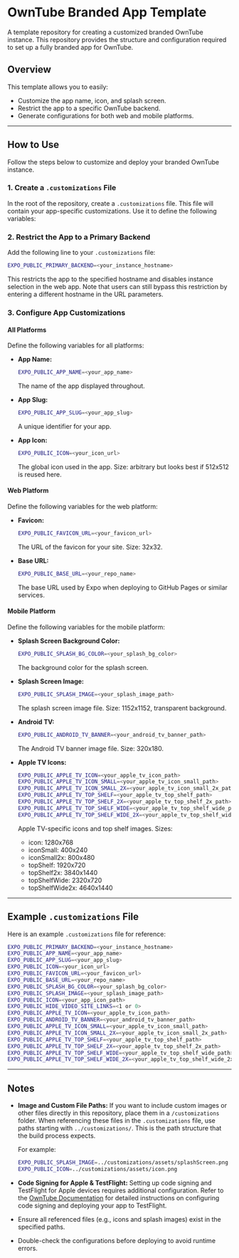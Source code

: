 # OwnTube Branded App Template

A template repository for creating a customized branded OwnTube instance. This repository provides the structure and configuration required to set up a fully branded app for OwnTube.

## Overview

This template allows you to easily:

- Customize the app name, icon, and splash screen.
- Restrict the app to a specific OwnTube backend.
- Generate configurations for both web and mobile platforms.

---

## How to Use

Follow the steps below to customize and deploy your branded OwnTube instance.

### 1. Create a `.customizations` File

In the root of the repository, create a `.customizations` file. This file will contain your app-specific customizations. Use it to define the following variables:

### 2. Restrict the App to a Primary Backend

Add the following line to your `.customizations` file:
```bash
EXPO_PUBLIC_PRIMARY_BACKEND=<your_instance_hostname>
```
This restricts the app to the specified hostname and disables instance selection in the web app. Note that users can still bypass this restriction by entering a different hostname in the URL parameters.

### 3. Configure App Customizations

#### All Platforms
Define the following variables for all platforms:

- **App Name:**
  ```bash
  EXPO_PUBLIC_APP_NAME=<your_app_name>
  ```
  The name of the app displayed throughout.

- **App Slug:**
  ```bash
  EXPO_PUBLIC_APP_SLUG=<your_app_slug>
  ```
  A unique identifier for your app.

- **App Icon:**
  ```bash
  EXPO_PUBLIC_ICON=<your_icon_url>
  ```
  The global icon used in the app. Size: arbitrary but looks best if 512x512 is reused here.

#### Web Platform
Define the following variables for the web platform:

- **Favicon:**
  ```bash
  EXPO_PUBLIC_FAVICON_URL=<your_favicon_url>
  ```
  The URL of the favicon for your site. Size: 32x32.

- **Base URL:**
  ```bash
  EXPO_PUBLIC_BASE_URL=<your_repo_name>
  ```
  The base URL used by Expo when deploying to GitHub Pages or similar services.

#### Mobile Platform
Define the following variables for the mobile platform:

- **Splash Screen Background Color:**
  ```bash
  EXPO_PUBLIC_SPLASH_BG_COLOR=<your_splash_bg_color>
  ```
  The background color for the splash screen.

- **Splash Screen Image:**
  ```bash
  EXPO_PUBLIC_SPLASH_IMAGE=<your_splash_image_path>
  ```
  The splash screen image file. Size: 1152x1152, transparent background.

- **Android TV:**
  ```bash
  EXPO_PUBLIC_ANDROID_TV_BANNER=<your_android_tv_banner_path>
  ```
  The Android TV banner image file. Size: 320x180.

- **Apple TV Icons:**
  ```bash
  EXPO_PUBLIC_APPLE_TV_ICON=<your_apple_tv_icon_path>
  EXPO_PUBLIC_APPLE_TV_ICON_SMALL=<your_apple_tv_icon_small_path>
  EXPO_PUBLIC_APPLE_TV_ICON_SMALL_2X=<your_apple_tv_icon_small_2x_path>
  EXPO_PUBLIC_APPLE_TV_TOP_SHELF=<your_apple_tv_top_shelf_path>
  EXPO_PUBLIC_APPLE_TV_TOP_SHELF_2X=<your_apple_tv_top_shelf_2x_path>
  EXPO_PUBLIC_APPLE_TV_TOP_SHELF_WIDE=<your_apple_tv_top_shelf_wide_path>
  EXPO_PUBLIC_APPLE_TV_TOP_SHELF_WIDE_2X=<your_apple_tv_top_shelf_wide_2x_path>
  ```
  Apple TV-specific icons and top shelf images. Sizes:
  -  icon: 1280x768
  -  iconSmall: 400x240
  -  iconSmall2x: 800x480
  -  topShelf: 1920x720
  -  topShelf2x: 3840x1440
  -  topShelfWide: 2320x720
  -  topShelfWide2x: 4640x1440

---

## Example `.customizations` File

Here is an example `.customizations` file for reference:

```bash
EXPO_PUBLIC_PRIMARY_BACKEND=<your_instance_hostname>
EXPO_PUBLIC_APP_NAME=<your_app_name>
EXPO_PUBLIC_APP_SLUG=<your_app_slug>
EXPO_PUBLIC_ICON=<your_icon_url>
EXPO_PUBLIC_FAVICON_URL=<your_favicon_url>
EXPO_PUBLIC_BASE_URL=<your_repo_name>
EXPO_PUBLIC_SPLASH_BG_COLOR=<your_splash_bg_color>
EXPO_PUBLIC_SPLASH_IMAGE=<your_splash_image_path>
EXPO_PUBLIC_ICON=<your_app_icon_path>
EXPO_PUBLIC_HIDE_VIDEO_SITE_LINKS=<1 or 0>
EXPO_PUBLIC_APPLE_TV_ICON=<your_apple_tv_icon_path>
EXPO_PUBLIC_ANDROID_TV_BANNER=<your_android_tv_banner_path>
EXPO_PUBLIC_APPLE_TV_ICON_SMALL=<your_apple_tv_icon_small_path>
EXPO_PUBLIC_APPLE_TV_ICON_SMALL_2X=<your_apple_tv_icon_small_2x_path>
EXPO_PUBLIC_APPLE_TV_TOP_SHELF=<your_apple_tv_top_shelf_path>
EXPO_PUBLIC_APPLE_TV_TOP_SHELF_2X=<your_apple_tv_top_shelf_2x_path>
EXPO_PUBLIC_APPLE_TV_TOP_SHELF_WIDE=<your_apple_tv_top_shelf_wide_path>
EXPO_PUBLIC_APPLE_TV_TOP_SHELF_WIDE_2X=<your_apple_tv_top_shelf_wide_2x_path>
```

---

## Notes

- **Image and Custom File Paths:**
  If you want to include custom images or other files directly in this repository, place them in a `/customizations` folder. When referencing these files in the `.customizations` file, use paths starting with `../customizations/`. This is the path structure that the build process expects.

  For example:
  ```bash
  EXPO_PUBLIC_SPLASH_IMAGE=../customizations/assets/splashScreen.png
  EXPO_PUBLIC_ICON=../customizations/assets/icon.png
  ```
- **Code Signing for Apple & TestFlight:**
  Setting up code signing and TestFlight for Apple devices requires additional configuration. Refer to the [OwnTube Documentation](https://github.com/OwnTube-tv/web-client/blob/main/docs/pipeline.md) for detailed instructions on configuring code signing and deploying your app to TestFlight.
- Ensure all referenced files (e.g., icons and splash images) exist in the specified paths.
- Double-check the configurations before deploying to avoid runtime errors.

